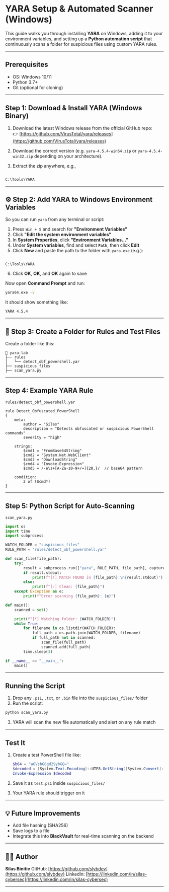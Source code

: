 
# YARA Setup & Automated Scanner (Windows)

This guide walks you through installing **YARA** on Windows, adding it to your environment variables, and setting up a **Python automation script** that continuously scans a folder for suspicious files using custom YARA rules.

---

## Prerequisites

- OS: Windows 10/11
- Python 3.7+
- Git (optional for cloning)

---

##  Step 1: Download & Install YARA (Windows Binary)

1. Download the latest Windows release from the official GitHub repo:  
   👉 [https://github.com/VirusTotal/yara/releases](https://github.com/VirusTotal/yara/releases)

2. Download the correct version (e.g. `yara-4.5.4-win64.zip` or `yara-4.5.4-win32.zip` depending on your architecture).

3. Extract the zip anywhere, e.g.,  
```

C:\Tools\YARA

```

---

## ⚙️ Step 2: Add YARA to Windows Environment Variables

So you can run `yara` from any terminal or script:

1. Press `Win + S` and search for **"Environment Variables"**
2. Click **"Edit the system environment variables"**
3. In **System Properties**, click **"Environment Variables..."**
4. Under **System variables**, find and select **`Path`**, then click **Edit**
5. Click **New** and paste the path to the folder with `yara.exe` (e.g.):
```

C:\Tools\YARA

````
6. Click **OK**, **OK**, and **OK** again to save

 Now open **Command Prompt** and run:
```bash
yara64.exe -v
````

It should show something like:

```
YARA 4.5.4
```

---

## 📁 Step 3: Create a Folder for Rules and Test Files

Create a folder like this:

```
📁 yara-lab
├── rules
│   └── detect_obf_powershell.yar
├── suspicious_files
├── scan_yara.py
```

---

##  Step 4: Example YARA Rule

`rules/detect_obf_powershell.yar`

```yara
rule Detect_Obfuscated_PowerShell
{
    meta:
        author = "Silas"
        description = "Detects obfuscated or suspicious PowerShell commands"
        severity = "high"

    strings:
        $cmd1 = "FromBase64String"
        $cmd2 = "System.Net.WebClient"
        $cmd3 = "DownloadString"
        $cmd4 = "Invoke-Expression"
        $cmd5 = /-e\s+[A-Za-z0-9+/=]{20,}/  // base64 pattern

    condition:
        2 of ($cmd*)
}
```

---

##  Step 5: Python Script for Auto-Scanning

`scan_yara.py`

```python
import os
import time
import subprocess

WATCH_FOLDER = "suspicious_files"
RULE_PATH = "rules/detect_obf_powershell.yar"

def scan_file(file_path):
    try:
        result = subprocess.run(["yara", RULE_PATH, file_path], capture_output=True, text=True)
        if result.stdout:
            print(f"[!] MATCH FOUND in {file_path}:\n{result.stdout}")
        else:
            print(f"[✓] Clean: {file_path}")
    except Exception as e:
        print(f"Error scanning {file_path}: {e}")

def main():
    scanned = set()

    print(f"[*] Watching folder: {WATCH_FOLDER}")
    while True:
        for filename in os.listdir(WATCH_FOLDER):
            full_path = os.path.join(WATCH_FOLDER, filename)
            if full_path not in scanned:
                scan_file(full_path)
                scanned.add(full_path)
        time.sleep(3)

if __name__ == "__main__":
    main()
```

---

##  Running the Script

1. Drop any `.ps1`, `.txt`, or `.bin` file into the `suspicious_files/` folder
2. Run the script:

```bash
python scan_yara.py
```

3. YARA will scan the new file automatically and alert on any rule match

---

##  Test It

1. Create a test PowerShell file like:

   ```powershell
   $b64 = "aGVsbG8gd29ybGQ="
   $decoded = [System.Text.Encoding]::UTF8.GetString([System.Convert]::FromBase64String($b64))
   Invoke-Expression $decoded
   ```

2. Save it as `test.ps1` inside `suspicious_files/`

3. Your YARA rule should trigger on it

---

## 💡 Future Improvements

* Add file hashing (SHA256)
* Save logs to a file
* Integrate this into **BlackVault** for real-time scanning on the backend

---

## 👨‍💻 Author

**Silas Binitie**
GitHub: [https://github.com/slybdev](https://github.com/slybdev)
LinkedIn: [https://linkedin.com/in/silas-cybersec](https://linkedin.com/in/silas-cybersec)

---

